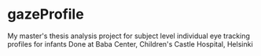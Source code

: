 # gazeProfile

My master's thesis analysis project for subject level individual eye tracking profiles for infants
Done at Baba Center, Children's Castle Hospital, Helsinki
